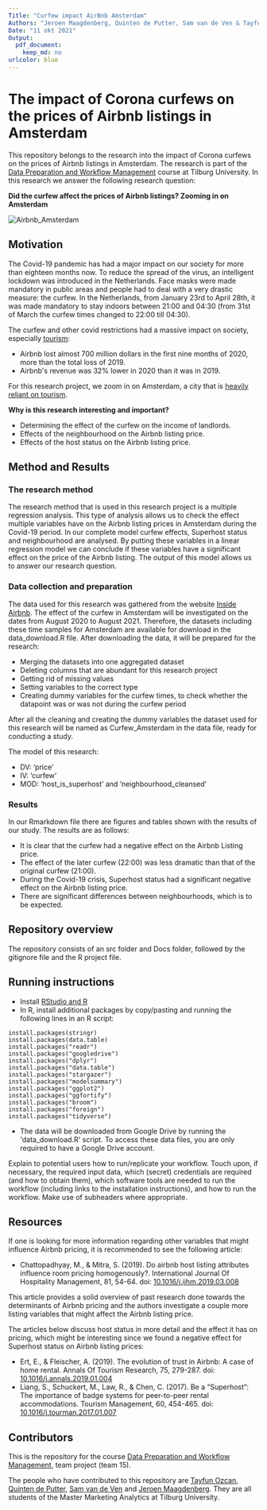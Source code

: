 ```yaml
---
Title: "Curfew impact AirBnb Amsterdam"
Authors: "Jeroen Maagdenberg, Quinten de Putter, Sam van de Ven & Tayfun Ozcan"
Date: "11 okt 2021"
Output: 
  pdf_document:
    keep_md: no
urlcolor: blue
---
```


# The impact of Corona curfews on the prices of Airbnb listings in Amsterdam

This repository belongs to the research into the impact of Corona curfews on the prices of Airbnb listings in Amsterdam. The research is part of the [Data Preparation and Workflow Management](https://dprep.hannesdatta.com) course at Tilburg University. In this research we answer the following research question:

**Did the curfew affect the prices of Airbnb listings? Zooming in on Amsterdam**

![Airbnb_Amsterdam](https://assets.deondernemer.nl/de-ondernemer/images/news_items/_960x532_crop_center-center_80_none/airbnb_amsterdam_anp.jpg?mtime=20190822123354&focal=none&tmtime=20210505210855)

## Motivation

The Covid-19 pandemic has had a major impact on our society for more than eighteen months now. To reduce the spread of the virus, an intelligent lockdown was introduced in the Netherlands. Face masks were made mandatory in public areas and people had to deal with a very drastic measure: the curfew. In the Netherlands, from January 23rd to April 28th, it was made mandatory to stay indoors between 21:00 and 04:30 (from 31st of March the curfew times changed to 22:00 till 04:30). 

The curfew and other covid restrictions had a massive impact on society, especially [tourism](https://fortune.com/2020/11/16/airbnb-ipo-initial-public-offering-coronavirus-impact/):
- Airbnb lost almost 700 million dollars in the first nine months of 2020, more than the total loss of 2019.
- Airbnb's revenue was 32% lower in 2020 than it was in 2019. 

For this research project, we zoom in on Amsterdam, a city that is [heavily reliant on tourism](https://www.cbs.nl/nl-nl/longread/aanvullende-statistische-diensten/2021/toerismerekeningen-gemeente-amsterdam-2017-2019-?onepage=true).

**Why is this research interesting and important?**
- Determining the effect of the curfew on the income of landlords.
- Effects of the neighbourhood on the Airbnb listing price.
- Effects of the host status on the Airbnb listing price.

## Method and Results
### The research method
The research method that is used in this research project is a multiple regression analysis. This type of analysis allows us to check the effect multiple variables have on the Airbnb listing prices in Amsterdam during the Covid-19 period. In our complete model curfew effects, Superhost status and neighbourhood are analysed. By putting these variables in a linear regression model we can conclude if these variables have a significant effect on the  price of the Airbnb listing. The output of this model allows us to answer our research question.  

### Data collection and preparation
The data used for this research was gathered from the website [Inside Airbnb](http://insideairbnb.com/get-the-data.html). The effect of the curfew in Amsterdam will be investigated on the dates from August  2020 to August 2021. Therefore, the datasets including these time samples for Amsterdam are available for download in the data_download.R file. After downloading the data, it will be prepared for the research:
- Merging the datasets into one aggregated dataset
- Deleting columns that are abundant for this research project
- Getting rid of missing values
- Setting variables to the correct type
- Creating dummy variables for the curfew times, to check whether the datapoint was or was not during the curfew period

After all the cleaning and creating the dummy variables the dataset used for this research will be named as Curfew_Amsterdam in the data file, ready for conducting a study.

The model of this research:
- DV: ‘price’
- IV: ‘curfew’
- MOD: ‘host_is_superhost’ and ‘neighbourhood_cleansed’

### Results
In our Rmarkdown file there are figures and tables shown with the results of our study. The results are as follows:
- It is clear that the curfew had a negative effect on the Airbnb Listing price.
- The effect of the later curfew (22:00) was less dramatic than that of the original curfew (21:00). 
- During the Covid-19 crisis, Superhost status had a significant negative effect on the Airbnb listing price.
- There are significant differences between neighbourhoods, which is to be expected. 

## Repository overview

The repository consists of an src folder and Docs folder, followed by the gitignore file and the R project file. 

## Running instructions

- Install [RStudio and R](https://tilburgsciencehub.com/get/r)
- In R, install additional packages by copy/pasting and running the following lines in an R script:

```
install.packages(stringr)
install.packages(data.table)
install.packages("readr")
install.packages("googledrive")
install.packages("dplyr")
install.packages("data.table")
install.packages("stargazer")
install.packages("modelsummary")
install.packages("ggplot2")
install.packages("ggfortify")
install.packages("broom")
install.packages("foreign")
install.packages("tidyverse")
```
- The data will be downloaded from Google Drive by running the 'data_download.R' script. To access these data files, you are only required to have a Google Drive account.

Explain to potential users how to run/replicate your workflow. Touch upon, if necessary, the required input data, which (secret) credentials are required (and how to obtain them), which software tools are needed to run the workflow (including links to the installation instructions), and how to run the workflow. Make use of subheaders where appropriate.

## Resources
If one is looking for more information regarding other variables that might influence Airbnb pricing, it is recommended to see the following article:
- Chattopadhyay, M., & Mitra, S. (2019). Do airbnb host listing attributes influence room pricing homogenously?. International Journal Of Hospitality Management, 81, 54-64. doi: [10.1016/j.ijhm.2019.03.008](https://www-sciencedirect-com.tilburguniversity.idm.oclc.org/science/article/pii/S0278431918308491)

This article provides a solid overview of past research done towards the determinants of Airbnb pricing and the authors investigate a couple more listing variables that might affect the Airbnb listing price. 

The articles below discuss host status in more detail and the effect it has on pricing, which might be interesting since we found a negative effect for Superhost status on Airbnb listing prices:

- Ert, E., & Fleischer, A. (2019). The evolution of trust in Airbnb: A case of home rental. Annals Of Tourism Research, 75, 279-287. doi: [10.1016/j.annals.2019.01.004](https://tilburguniversity.idm.oclc.org/login?url=https://www.sciencedirect.com/science/article/abs/pii/S0160738319300040)
- Liang, S., Schuckert, M., Law, R., & Chen, C. (2017). Be a “Superhost”: The importance of badge systems for peer-to-peer rental accommodations. Tourism Management, 60, 454-465. doi: [10.1016/j.tourman.2017.01.007](https://tilburguniversity.idm.oclc.org/login?url=https://www.sciencedirect.com/science/article/abs/pii/S0261517717300079)


## Contributors 

This is the repository for the course [Data Preparation and Workflow Management](https://dprep.hannesdatta.com), team project (team 15).

The people who have contributed to this repository are [Tayfun Ozcan](https://github.com/tayfunozcan), [Quinten de Putter](https://github.com/QuintendePutter), [Sam van de Ven](https://github.com/SamvdVen) and [Jeroen Maagdenberg](https://github.com/jeroenmaagdenberg). They are all students of the Master Marketing Analytics at Tilburg University.
